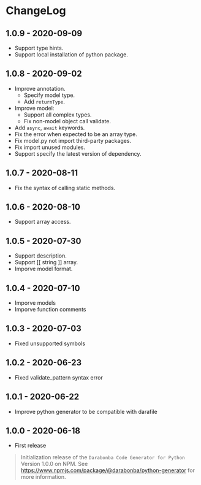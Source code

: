 # ChangeLog

## 1.0.9 - 2020-09-09

* Support type hints.
* Support local installation of python package.

## 1.0.8 - 2020-09-02

* Improve annotation.
  * Specify model type.
  * Add `returnType`.
* Improve model:
  * Support all complex types.
  * Fix non-model object call validate.
* Add `async`, `await` keywords.
* Fix the error when expected to be an array type.
* Fix model.py not import third-party packages.
* Fix import unused modules.
* Support specify the latest version of dependency.

## 1.0.7 - 2020-08-11

* Fix the syntax of calling static methods.

## 1.0.6 - 2020-08-10

* Support array access.

## 1.0.5 - 2020-07-30

* Support description.
* Support [[ string ]] array.
* Imporve model format.

## 1.0.4 - 2020-07-10

* Imporve models
* Imporve function comments

## 1.0.3 - 2020-07-03

* Fixed unsupported symbols

## 1.0.2 - 2020-06-23

* Fixed validate_pattern syntax error

## 1.0.1 - 2020-06-22

* Improve python generator to be compatible with darafile

## 1.0.0 - 2020-06-18

* First release

> Initialization release of the `Darabonba Code Generator for Python` Version 1.0.0 on NPM.
> See <https://www.npmjs.com/package/@darabonba/python-generator> for more information.
